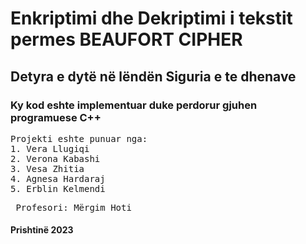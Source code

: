 # Enkriptimi dhe Dekriptimi i tekstit permes BEAUFORT CIPHER
## Detyra e dytë në lëndën Siguria e te dhenave
### Ky kod eshte implementuar duke perdorur gjuhen programuese C++

<pre>Projekti eshte punuar nga:
1. Vera Llugiqi
2. Verona Kabashi
3. Vesa Zhitia
4. Agnesa Hardaraj
5. Erblin Kelmendi
</pre>
<pre> Profesori: Mërgim Hoti </pre>

#### Prishtinë 2023
